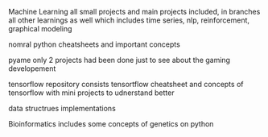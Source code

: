 Machine Learning all small projects and main projects included, in branches all other learnings as well which includes time series, nlp, reinforcement, graphical modeling


nomral python cheatsheets and important concepts


pyame only 2 projects had been done just to see about the gaming developement


tensorflow repository consists tensortflow cheatsheet and concepts of tensorflow with mini projects to udnerstand better


data structrues implementations 


Bioinformatics includes some concepts of genetics on python

